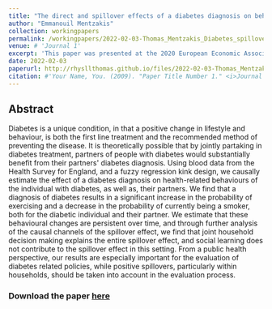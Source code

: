 ```yaml
---
title: "The direct and spillover effects of a diabetes diagnosis on behaviour"
author: "Emmanouil Mentzakis"
collection: workingpapers
permalink: /workingpapers/2022-02-03-Thomas_Mentzakis_Diabetes_spillover_effects
venue: # 'Journal 1'
excerpt: 'This paper was presented at the 2020 European Economic Association Virtual Congress, the 2021 Royal Economic Society Conference, the Virtual Seminar on the Economics of Risky Health Behaviors (VERB) Cornell University, and the PhD-EVS Series.'
date: 2022-02-03
paperurl: http://rhysllthomas.github.io/files/2022-02-03-Thomas_Mentzakis_Diabetes_spillover_effects.pdf
citation: #'Your Name, You. (2009). "Paper Title Number 1." <i>Journal 1</i>. 1(1).'
---
```


## Abstract

Diabetes is a unique condition, in that a positive change in lifestyle and behaviour, is both the first line treatment and the recommended method of preventing the disease. It is theoretically possible that by jointly partaking in diabetes treatment, partners of people with diabetes would substantially benefit from their partners' diabetes diagnosis. Using blood data from the Health Survey for England, and a fuzzy regression kink design, we causally estimate the effect of a diabetes diagnosis on health-related behaviours of the individual with diabetes, as well as, their partners. We find that a diagnosis of diabetes results in a significant increase in the probability of exercising and a decrease in the probability of currently being a smoker, both for the diabetic individual and their partner. We estimate that these behavioural changes are persistent over time, and through further analysis of the causal channels of the spillover effect, we find that joint household decision making explains the entire spillover effect, and social learning does not contribute to the spillover effect in this setting. From a public health perspective, our results are especially important for the evaluation of diabetes related policies, while positive spillovers, particularly within households, should be taken into account in the evaluation process.

### Download the paper [here](http://rhysllthomas.github.io/files/2022-02-03-Thomas_Mentzakis_Diabetes_spillover_effects.pdf)
